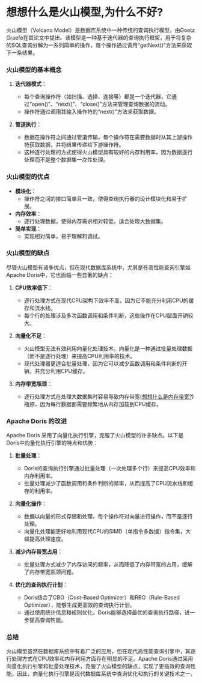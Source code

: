 # **想想什么是火山模型,为什么不好?**

火山模型（Volcano Model）是数据库系统中一种传统的查询执行模型，由Goetz Graefe在其论文中提出。该模型是一种基于迭代器的查询执行框架，用于将复杂的SQL查询分解为一系列简单的操作，每个操作通过调用“getNext()”方法来获取下一条结果。

### 火山模型的基本概念

1. **迭代器模式**：
   - 每个查询操作符（如扫描、选择、连接等）都是一个迭代器，它通过“open()”、“next()”、“close()”方法来管理查询数据的流动。
   - 操作符通过调用其输入操作符的“next()”方法来获取数据。

2. **管道执行**：
   - 数据在操作符之间通过管道传输，每个操作符在需要数据时从其上游操作符获取数据，并将结果传递给下游操作符。
   - 这种逐行处理的方式使得火山模型具有较好的内存利用率，因为数据逐行处理而不是整个数据集一次性处理。

### 火山模型的优点

- **模块化**：
  - 操作符之间的接口简单且一致，使得查询执行器的设计模块化和易于扩展。
- **内存效率**：
  - 逐行处理数据，使得内存需求相对较低，适合处理大数据集。
- **简单实现**：
  - 实现相对简单，易于理解和调试。

### 火山模型的缺点

尽管火山模型有诸多优点，但在现代数据库系统中，尤其是在高性能查询引擎如Apache Doris中，它也面临一些显著的缺点：

1. **CPU效率低下**：
   - 逐行处理方式在现代CPU架构下效率不高，因为它不能充分利用CPU的缓存和流水线。
   - 每个行的处理涉及多次函数调用和条件判断，这些操作在CPU层面开销较大。

2. **向量化不足**：
   - 火山模型无法有效利用向量化处理技术。向量化是一种通过批量处理数据（而不是逐行处理）来提高CPU利用率的技术。
   - 现代处理器更适合批量处理，因为它可以减少函数调用和条件判断的开销，并充分利用CPU缓存。

3. **内存带宽瓶颈**：
   - 逐行处理方式在处理大数据集时容易导致内存带宽([想想什么是内存带宽?](memory_brandwidth.md))瓶颈，因为每行数据都需要频繁地从内存加载到CPU缓存。

### Apache Doris 的改进

Apache Doris 采用了向量化执行引擎，克服了火山模型的许多缺点。以下是Doris中向量化执行引擎的特点和优势：

1. **批量处理**：
   - Doris的查询执行引擎通过批量处理（一次处理多个行）来提高CPU效率和内存利用率。
   - 批量处理减少了函数调用和条件判断的频率，从而提高了CPU流水线和缓存的利用率。

2. **向量化操作**：
   - 数据以向量的形式存储和处理，每个操作符对向量进行操作，而不是逐行处理。
   - 向量化处理能更好地利用现代CPU的SIMD（单指令多数据）指令集，大幅提高处理速度。

3. **减少内存带宽占用**：
   - 批量处理方式减少了内存访问的频率，从而降低了内存带宽的占用，缓解了内存带宽瓶颈问题。

4. **优化的查询执行计划**：
   - Doris结合了CBO（Cost-Based Optimizer）和RBO（Rule-Based Optimizer），能够生成更高效的查询执行计划。
   - 通过使用统计信息和规则优化，Doris能够选择最优的查询执行路径，进一步提高查询性能。

### 总结

火山模型虽然在数据库系统中有着广泛的应用，但在现代高性能查询引擎中，其逐行处理方式在CPU效率和内存利用方面存在明显的不足。Apache Doris通过采用向量化执行引擎和批量处理技术，克服了火山模型的缺点，实现了更高效的查询性能。因此，向量化执行引擎是现代数据库系统中查询优化和执行的关键技术之一。
